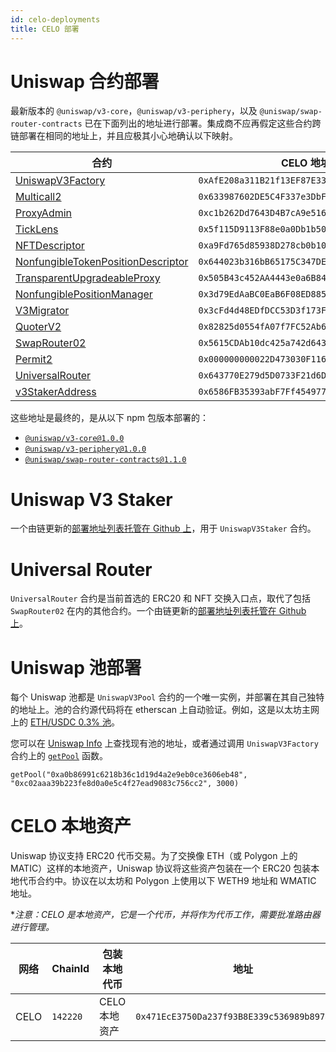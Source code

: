 ```yaml
---
id: celo-deployments
title: CELO 部署
---
```


# Uniswap 合约部署

最新版本的 `@uniswap/v3-core`，`@uniswap/v3-periphery`，以及 `@uniswap/swap-router-contracts` 已在下面列出的地址进行部署。集成商不应再假定这些合约跨链部署在相同的地址上，并且应极其小心地确认以下映射。

| 合约                                                                                                                                             | CELO 地址                                          |
| ------------------------------------------------------------------------------------------------------------------------------------------------ | -------------------------------------------------- |
| [UniswapV3Factory](https://github.com/Uniswap/uniswap-v3-core/blob/v1.0.0/contracts/UniswapV3Factory.sol)                                        | `0xAfE208a311B21f13EF87E33A90049fC17A7acDEc`       |
| [Multicall2](https://celoscan.io/address/0x633987602de5c4f337e3dbf265303a1080324204#code)                                                             | `0x633987602DE5C4F337e3DbF265303A1080324204`       |
| [ProxyAdmin](https://github.com/OpenZeppelin/openzeppelin-contracts/blob/v3.4.1-solc-0.7-2/contracts/proxy/ProxyAdmin.sol)                         | `0xc1b262Dd7643D4B7cA9e51631bBd900a564BF49A`       |
| [TickLens](https://github.com/Uniswap/uniswap-v3-periphery/blob/v1.0.0/contracts/lens/TickLens.sol)                                                 | `0x5f115D9113F88e0a0Db1b5033D90D4a9690AcD3D`       |
| [NFTDescriptor](https://github.com/Uniswap/uniswap-v3-periphery/blob/v1.0.0/contracts/libraries/NFTDescriptor.sol)                                   | `0xa9Fd765d85938D278cb0b108DbE4BF7186831186`       |
| [NonfungibleTokenPositionDescriptor](https://github.com/Uniswap/uniswap-v3-periphery/blob/v1.0.0/contracts/NonfungibleTokenPositionDescriptor.sol)   | `0x644023b316bB65175C347DE903B60a756F6dd554`       |
| [TransparentUpgradeableProxy](https://github.com/OpenZeppelin/openzeppelin-contracts/blob/v3.4.1-solc-0.7-2/contracts/proxy/TransparentUpgradeableProxy.sol) | `0x505B43c452AA4443e0a6B84bb37771494633Fde9`      |
| [NonfungiblePositionManager](https://github.com/Uniswap/uniswap-v3-periphery/blob/v1.0.0/contracts/NonfungiblePositionManager.sol)                 | `0x3d79EdAaBC0EaB6F08ED885C05Fc0B014290D95A`      |
| [V3Migrator](https://github.com/Uniswap/uniswap-v3-periphery/blob/v1.0.0/contracts/V3Migrator.sol)                                                   | `0x3cFd4d48EDfDCC53D3f173F596f621064614C582`      |
| [QuoterV2](https://github.com/Uniswap/v3-periphery/blob/main/contracts/lens/QuoterV2.sol)                                                             | `0x82825d0554fA07f7FC52Ab63c961F330fdEFa8E8`      |
| [SwapRouter02](https://github.com/Uniswap/swap-router-contracts/blob/main/contracts/SwapRouter02.sol)                                                  | `0x5615CDAb10dc425a742d643d949a7F474C01abc4`      |
| [Permit2](https://github.com/Uniswap/permit2)                                                                                                       | `0x000000000022D473030F116dDEE9F6B43aC78BA3`      |
| [UniversalRouter](https://github.com/Uniswap/universal-router)                                                                                      | `0x643770E279d5D0733F21d6DC03A8efbABf3255B4`      |
| [v3StakerAddress](https://github.com/Uniswap/v3-staker)                                                                                            | `0x6586FB35393abF7Ff454977a9b3c912d218791C6`      |

这些地址是最终的，是从以下 npm 包版本部署的：

- [`@uniswap/v3-core@1.0.0`](https://github.com/Uniswap/uniswap-v3-core/tree/v1.0.0)
- [`@uniswap/v3-periphery@1.0.0`](https://github.com/Uniswap/uniswap-v3-periphery/tree/v1.0.0)
- [`@uniswap/swap-router-contracts@1.1.0`](https://github.com/Uniswap/swap-router-contracts/tree/v1.1.0)

# Uniswap V3 Staker

一个由链更新的[部署地址列表托管在 Github 上](https://github.com/Uniswap/v3-staker/releases/tag/v1.0.2)，用于 `UniswapV3Staker` 合约。

# Universal Router

`UniversalRouter` 合约是当前首选的 ERC20 和 NFT 交换入口点，取代了包括 `SwapRouter02` 在内的其他合约。一个由链更新的[部署地址列表托管在 Github 上](https://github.com/Uniswap/universal-router/tree/main/deploy-addresses)。

# Uniswap 池部署

每个 Uniswap 池都是 `UniswapV3Pool` 合约的一个唯一实例，并部署在其自己独特的地址上。池的合约源代码将在 etherscan 上自动验证。例如，这是以太坊主网上的 [ETH/USDC 0.3% 池](https://etherscan.io/address/0x8ad599c3a0ff1de082011efddc58f1908eb6e6d8)。

您可以在 [Uniswap Info](https://info.uniswap.org/#/) 上查找现有池的地址，或者通过调用 `UniswapV3Factory` 合约上的 [`getPool`](../reference/core/interfaces/IUniswapV3Factory.md#getpool) 函数。

```solidity
getPool("0xa0b86991c6218b36c1d19d4a2e9eb0ce3606eb48", "0xc02aaa39b223fe8d0a0e5c4f27ead9083c756cc2", 3000)
```

# CELO 本地资产

Uniswap 协议支持 ERC20 代币交易。为了交换像 ETH（或 Polygon 上的 MATIC）这样的本地资产，Uniswap 协议将这些资产包装在一个 ERC20 包装本地代币合约中。协议在以太坊和 Polygon 上使用以下 WETH9 地址和 WMATIC 地址。

**注意：CELO 是本地资产，它是一个代币，并将作为代币工作，需要批准路由器进行管理。*

| 网络 | ChainId   | 包装本地代币 | 地址                                          |
| ---- | --------- | ------------ | --------------------------------------------- |
| CELO | `142220`  | CELO 本地资产 | `0x471EcE3750Da237f93B8E339c536989b8978a438` |